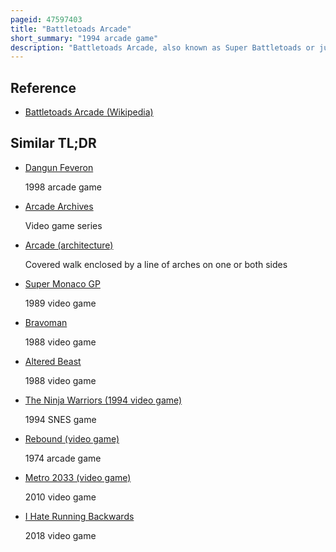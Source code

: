```yaml
---
pageid: 47597403
title: "Battletoads Arcade"
short_summary: "1994 arcade game"
description: "Battletoads Arcade, also known as Super Battletoads or just Battletoads, is a 1994 scrolling Beat'em up arcade Game in the Battletoads Series developed by Rare and published by Electronic Arts. Up to three Players, as the Battletoads, Brawl Aliens and mutant Rodents through six Levels to save the Universe from the Dark Queen. The Game also includes vertical and Bonus Levels. Each Toad has its own Signature Attack, and as customary for the Series, Players can knock Enemies towards the Screen, breaking the fourth Wall."
---
```


## Reference

- [Battletoads Arcade (Wikipedia)](https://en.wikipedia.org/?curid=47597403)

## Similar TL;DR

- [Dangun Feveron](/tldr/en/dangun-feveron)

  1998 arcade game

- [Arcade Archives](/tldr/en/arcade-archives)

  Video game series

- [Arcade (architecture)](/tldr/en/arcade-architecture)

  Covered walk enclosed by a line of arches on one or both sides

- [Super Monaco GP](/tldr/en/super-monaco-gp)

  1989 video game

- [Bravoman](/tldr/en/bravoman)

  1988 video game

- [Altered Beast](/tldr/en/altered-beast)

  1988 video game

- [The Ninja Warriors (1994 video game)](/tldr/en/the-ninja-warriors-1994-video-game)

  1994 SNES game

- [Rebound (video game)](/tldr/en/rebound-video-game)

  1974 arcade game

- [Metro 2033 (video game)](/tldr/en/metro-2033-video-game)

  2010 video game

- [I Hate Running Backwards](/tldr/en/i-hate-running-backwards)

  2018 video game
